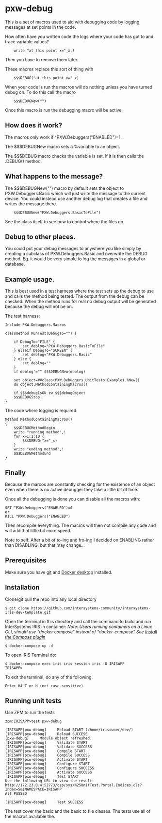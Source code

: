 # pxw-debug
This is a set of macros used to aid with debugging code by logging messages at set points in the code.

How often have you written code the logs where your code has got to and trace variable values?
```
    write "at this point x="_x,!
```
Then you have to remove them later. 

These macros replace this sort of thing with 
```
    $$$DEBUG("at this point x="_x)
```

When your code is run the macros will do nothing unless you have turned debug on. To do this call the macro
```
    $$$DEBUGNew("")
```


Once this macro is run the debugging macro will be active.

## How does it work?
The macros only work if ^PXW.Debuggers("ENABLED")=1.

The $$$DEBUGNew macro sets a %variable to an object.

The $$$DEBUG macro checks the variable is set, if it is then calls the .DEBUG() method.

## What happens to the message?
The $$$DEBUGNew("") macro by default sets the object to PXW.Debuggers.Basic which will just write the message to the current device.
You could instead use another debug log that creates a file and writes the message there.
```
    $$$DEBUGNew("PXW.Debuggers.BasicToFile")
```
See the class itself to see how to control where the files go.

## Debug to other places.
You could put your debug messages to anywhere you like simply by creating a subclass of PXW.Debuggers.Basic and overwrite the DEBUG method. Eg. it would be very simple to log the messages in a global or database. 

## Example usage.
This is best used in a test harness where the test sets up the debug to use and calls the method being tested. The output from the debug can be checked. When the method runs for real no debug output will be generated because the debug will not be on. 

The test harness:
```
Include PXW.Debuggers.Macros

classmethod RunTest(DebugTo="") {

    if DebugTo="FILE" {
        set deblog="PXW.Debuggers.BasicToFile"
    } elseif DebugTo="SCREEN" {
        set deblog="PXW.Debuggers.Basic"
    } else {
        set deblog=""
    }
    if deblog'="" $$$DEBUGNew(deblog)

    set object=##class(PXW.Debuggers.UnitTests.Example).%New()
    do object.MethodContainingMacros()
    
    if $$$debugIsON zw $$$debugObject
    $$$DEBUGStop
}
```
The code where logging is required:
```
Method MethodContainingMacros()
{
    $$$DEBUGMethodBegin
    write "running method",!
    for x=1:1:10 {
        $$$DEBUG("x="_x) 
    }
    write "ending method",!
    $$$DEBUGMethodEnd
}
```
## Finally
Because the marcos are constantly checking for the existence of an object even when there is no active debugger they take a little bit of time.

Once all the debugging is done you can disable all the macros with:
```
SET ^PXW.Debuggers("ENABLED")=0
or
KILL ^PXW.Debuggers("ENABLED")
```
Then recompile everything. The macros will then not compile any code and will add that little bit more speed.

Note to self: After a bit of to-ing and fro-ing I decided on ENABLING rather than DISABLING, but that may change...

## Prerequisites
Make sure you have [git](https://git-scm.com/book/en/v2/Getting-Started-Installing-Git) and [Docker desktop](https://www.docker.com/products/docker-desktop) installed.

## Installation

Clone/git pull the repo into any local directory

```
$ git clone https://github.com/intersystems-community/intersystems-iris-dev-template.git
```

Open the terminal in this directory and call the command to build and run InterSystems IRIS in container:
*Note: Users running containers on a Linux CLI, should use "docker compose" instead of "docker-compose"*
*See [Install the Compose plugin](https://docs.docker.com/compose/install/linux/)*



```
$ docker-compose up -d
```

To open IRIS Terminal do:

```
$ docker-compose exec iris iris session iris -U IRISAPP
IRISAPP>
```

To exit the terminal, do any of the following:

```
Enter HALT or H (not case-sensitive)
```



## Running unit tests

Use ZPM to run the tests
```
zpm:IRISAPP>test pxw-debug

[IRISAPP|pxw-debug]     Reload START (/home/irisowner/dev/)
[IRISAPP|pxw-debug]     Reload SUCCESS
[pxw-debug]     Module object refreshed.
[IRISAPP|pxw-debug]     Validate START
[IRISAPP|pxw-debug]     Validate SUCCESS
[IRISAPP|pxw-debug]     Compile START
[IRISAPP|pxw-debug]     Compile SUCCESS
[IRISAPP|pxw-debug]     Activate START
[IRISAPP|pxw-debug]     Configure START
[IRISAPP|pxw-debug]     Configure SUCCESS
[IRISAPP|pxw-debug]     Activate SUCCESS
[IRISAPP|pxw-debug]     Test START
Use the following URL to view the result:
http://172.23.0.4:52773/csp/sys/%25UnitTest.Portal.Indices.cls?Index=5&$NAMESPACE=IRISAPP
All PASSED

[IRISAPP|pxw-debug]     Test SUCCESS
```
The test cover the basic and the basic to file classes. The tests use all of the macros available the. 
